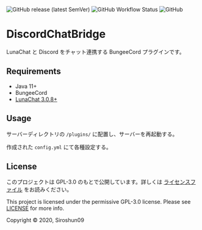 ![GitHub release (latest SemVer)](https://img.shields.io/github/v/release/okocraft/DiscordChatBridge)
![GitHub Workflow Status](https://img.shields.io/github/workflow/status/okocraft/DiscordChatBridge/Java%20CI)
![GitHub](https://img.shields.io/github/license/okocraft/DiscordChatBridge)

# DiscordChatBridge

LunaChat と Discord をチャット連携する BungeeCord プラグインです。

## Requirements

- Java 11+
- BungeeCord
- [LunaChat 3.0.8+](https://github.com/ucchyocean/LunaChat/releases/tag/v3.0.8)

## Usage

サーバーディレクトリの `/plugins/` に配置し、サーバーを再起動する。

作成された `config.yml` にて各種設定する。

## License

このプロジェクトは GPL-3.0 のもとで公開しています。詳しくは [ライセンスファイル](LICENSE) をお読みください。

This project is licensed under the permissive GPL-3.0 license. Please see [LICENSE](LICENSE) for more info.

Copyright © 2020, Siroshun09
